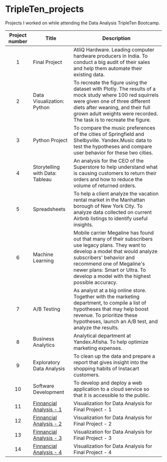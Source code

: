 # TripleTen_projects
Projects I worked on while attending the Data Analysis TripleTen Bootcamp.


| Project number | Title | Description |
| :-----------: | ----------- |----------- |
| 1 | Final Project | AtliQ Hardware. Leading computer hardware producers in India. To conduct a big audit of their sales and help them automate their existing data. |
| 2 | Data Visualization: Python | To recreate the figure using the dataset with Plotly. The results of a mock study where 100 red squirrels were given one of three different diets after weaning, and their full grown adult weights were recorded. The task is to recreate the figure. |
| 3 | Python Project |  To compare the music preferences of the cities of Springfield and Shelbyville. Yandex.Music data to test the hypotheses and compare user behavior for these two cities. |
| 4 | Storytelling with Data: Tableau | An analysis for the CEO of the Superstore to help understand what is causing customers to return their orders and how to reduce the volume of returned orders. |
| 5 | Spreadsheets | To help a client analyze the vacation rental market in the Manhattan borough of New York City. To analyze data collected on current Airbnb listings to identify useful insights. |
| 6 | Machine Learning | Mobile carrier Megaline has found out that many of their subscribers use legacy plans. They want to develop a model that would analyze subscribers' behavior and recommend one of Megaline's newer plans: Smart or Ultra. To develop a model with the highest possible accuracy. |
| 7 | A/B Testing | As analyst at a big online store. Together with the marketing department, to compile a list of hypotheses that may help boost revenue. To prioritize these hypotheses, launch an A/B test, and analyze the results. |
| 8 | Business Analytics | Analytical department at Yandex.Afisha. To help optimize marketing expenses. |
| 9 | Exploratory Data Analysis | To clean up the data and prepare a report that gives insight into the shopping habits of Instacart customers. |
| 10 | Software Development | To develop and deploy a web application to a cloud service so that it is accessible to the public. |
| 11 | [Finnancial Analysis - 1]( https://public.tableau.com/views/final_project_17271879861690/KPIStimedashboard?:language=es-ES&:sid=&:redirect=auth&:display_count=n&:origin=viz_share_link) | Visualization for Data Analysis for Final Project - 1 |
| 12 | [Finnancial Analysis - 2]([https://github.com/zarina-perez/TripleTen_projects/tree/main/02-EDA_project](https://public.tableau.com/views/final_project-2Dashboard/GlobalSalesDashboard?:language=es-ES&:sid=&:redirect=auth&:display_count=n&:origin=viz_share_link)) | Visualization for Data Analysis for Final Project - 2 |
| 13 | [Finnancial Analysis - 3]([https://github.com/zarina-perez/TripleTen_projects/tree/main/02-EDA_project](https://public.tableau.com/views/final_project-3Dashboard/ProfitabilityCategorydashboard?:language=es-ES&:sid=&:redirect=auth&:display_count=n&:origin=viz_share_link)) | Visualization for Data Analysis for Final Project - 3 |
| 14 | [Finnancial Analysis - 4]([https://github.com/zarina-perez/TripleTen_projects/tree/main/02-EDA_project](https://public.tableau.com/views/final_project-4Dashboard/GeographicalPlatformMetrics?:language=es-ES&:sid=&:redirect=auth&:display_count=n&:origin=viz_share_link)) | Visualization for Data Analysis for Final Project - 4 |
